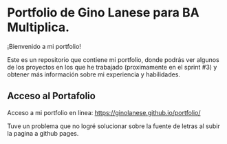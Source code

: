# Portfolio de Gino Lanese para BA Multiplica.

¡Bienvenido a mi portfolio!

Este es un repositorio que contiene mi portfolio, donde podrás ver algunos de los proyectos en los que he trabajado (proximamente en el sprint #3) y obtener más información sobre mi experiencia y habilidades.

## Acceso al Portafolio

Acceso a mi portfolio en linea: https://ginolanese.github.io/portfolio/

Tuve un problema que no logré solucionar sobre la fuente de letras al subir la pagina a github pages.



